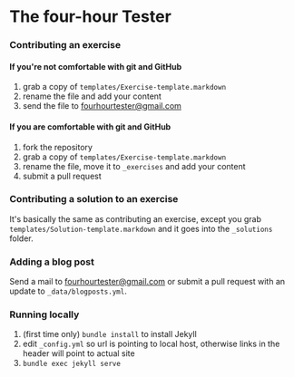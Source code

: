 # The four-hour Tester

### Contributing an exercise

#### If you're not comfortable with git and GitHub
1. grab a copy of `templates/Exercise-template.markdown`
1. rename the file and add your content
1. send the file to fourhourtester@gmail.com

#### If you are comfortable with git and GitHub
1. fork the repository
1. grab a copy of `templates/Exercise-template.markdown`
1. rename the file, move it to `_exercises` and add your content
1. submit a pull request

### Contributing a solution to an exercise
It's basically the same as contributing an exercise, except you grab `templates/Solution-template.markdown` and it goes into the `_solutions` folder.

### Adding a blog post
Send a mail to fourhourtester@gmail.com or submit a pull request with an update to `_data/blogposts.yml`.

### Running locally
1. (first time only) `bundle install` to install Jekyll
1. edit `_config.yml` so url is pointing to local host, otherwise links in the header will point to actual site
1. `bundle exec jekyll serve`
